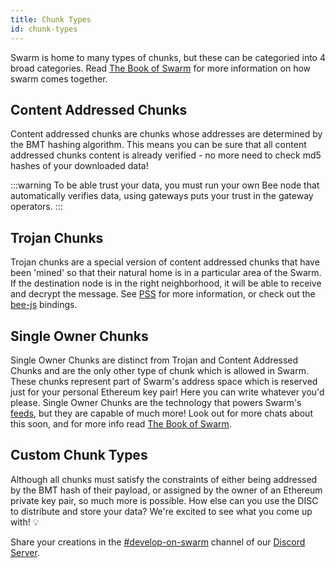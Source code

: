 ```yaml
---
title: Chunk Types
id: chunk-types
---
```


Swarm is home to many types of chunks, but these can be categoried
into 4 broad categories. Read [The Book of Swarm](https://www.ethswarm.org/the-book-of-swarm-2.pdf) for
more information on how swarm comes together.

## Content Addressed Chunks

Content addressed chunks are chunks whose addresses are determined by the BMT hashing algorithm. This means you can be sure that all content addressed chunks content is already verified - no more need to check md5 hashes of your downloaded data!

:::warning
To be able trust your data, you must run your own Bee node that automatically verifies data, using gateways puts your trust in the gateway operators.
:::

## Trojan Chunks

Trojan chunks are a special version of content addressed chunks that have been 'mined' so that their natural home is in a particular area of the Swarm. If the destination node is in the right neighborhood, it will be able to receive and decrypt the message. See [PSS](/docs/develop/tools-and-features/pss) for more information, or check out the [bee-js](https://bee-js.ethswarm.org/docs/api/classes/Bee/#psssend) bindings.

## Single Owner Chunks

Single Owner Chunks are distinct from Trojan and Content Addressed
Chunks and are the only other type of chunk which is allowed in
Swarm. These chunks represent part of Swarm's address space which is
reserved just for your personal Ethereum key pair! Here you can write
whatever you'd please. Single Owner Chunks are the technology that
powers Swarm's [feeds](/docs/develop/tools-and-features/feeds), but they are
capable of much more! Look out for more chats about this soon, and for
more info read [The Book of Swarm](https://www.ethswarm.org/the-book-of-swarm-2.pdf).

## Custom Chunk Types

Although all chunks must satisfy the constraints of either being addressed by the BMT hash of their payload, or assigned by the owner of an Ethereum private key pair, so much more is possible. How else can you use the DISC to distribute and store your data? We're excited to see what you come up with! 💡

Share your creations in the [#develop-on-swarm](https://discord.gg/C6dgqpxZkU) channel of our [Discord Server](https://discord.gg/wdghaQsGq5).
